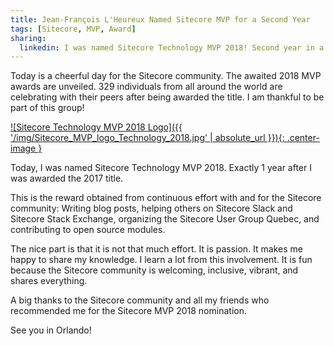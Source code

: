 ```yaml
---
title: Jean-François L'Heureux Named Sitecore MVP for a Second Year
tags: [Sitecore, MVP, Award]
sharing:
  linkedin: I was named Sitecore Technology MVP 2018! Second year in a row. Thanks to all my friends who recommended me.
---
```


Today is a cheerful day for the Sitecore community. The awaited 2018 MVP awards are unveiled. 329 individuals from all around the world are celebrating with their peers after being awarded the title. I am thankful to be part of this group!

[![Sitecore Technology MVP 2018 Logo]({{ '/img/Sitecore_MVP_logo_Technology_2018.jpg' | absolute_url }}){: .center-image }](https://www.sitecore.com/mvp)

<!-- more -->

Today, I was named Sitecore Technology MVP 2018. Exactly 1 year after I was awarded the 2017 title.

This is the reward obtained from continuous effort with and for the Sitecore community: Writing blog posts, helping others on Sitecore Slack and Sitecore Stack Exchange, organizing the Sitecore User Group Quebec, and contributing to open source modules.

The nice part is that it is not that much effort. It is passion. It makes me happy to share my knowledge. I learn a lot from this involvement. It is fun because the Sitecore community is welcoming, inclusive, vibrant, and shares everything.

A big thanks to the Sitecore community and all my friends who recommended me for the Sitecore MVP 2018 nomination.

See you in Orlando!